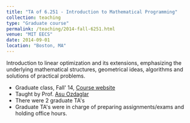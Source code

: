 ```yaml
---
title: "TA of 6.251 - Introduction to Mathematical Programming"
collection: teaching
type: "Graduate course"
permalink: /teaching/2014-fall-6251.html
venue: "MIT EECS"
date: 2014-09-01
location: "Boston, MA"
---
```


Introduction to linear optimization and its extensions, emphasizing the underlying mathematical structures, geometrical ideas, algorithms and solutions of practical problems.

* Graduate class, Fall' 14, [Course website](http://stellar.mit.edu/S/course/15/fa14/15.081/)
* Taught by Prof. [Asu Ozdaglar](https://asu.mit.edu/)
* There were 2 graduate TA's
* Graduate TA's were in charge of preparing assignments/exams and holding office hours. 

